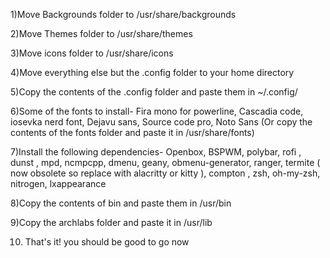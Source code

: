 1)Move Backgrounds folder to /usr/share/backgrounds

2)Move Themes folder to /usr/share/themes

3)Move icons folder to /usr/share/icons

4)Move everything else but the .config folder to your home directory

5)Copy the contents of the .config folder and paste them in ~/.config/

6)Some of the fonts to install- Fira mono for powerline, Cascadia code, iosevka nerd font, Dejavu sans, Source code pro, Noto Sans
(Or copy the contents of the fonts folder and paste it in /usr/share/fonts)

7)Install the following dependencies- Openbox, BSPWM, polybar, rofi , dunst , mpd, ncmpcpp, dmenu, geany, obmenu-generator, ranger, termite ( now obsolete so replace with alacritty or kitty ), compton , zsh, oh-my-zsh, nitrogen, lxappearance

8)Copy the contents of bin and paste them in /usr/bin

9)Copy the archlabs folder and paste it in /usr/lib

10) That's it! you should be good to go now


